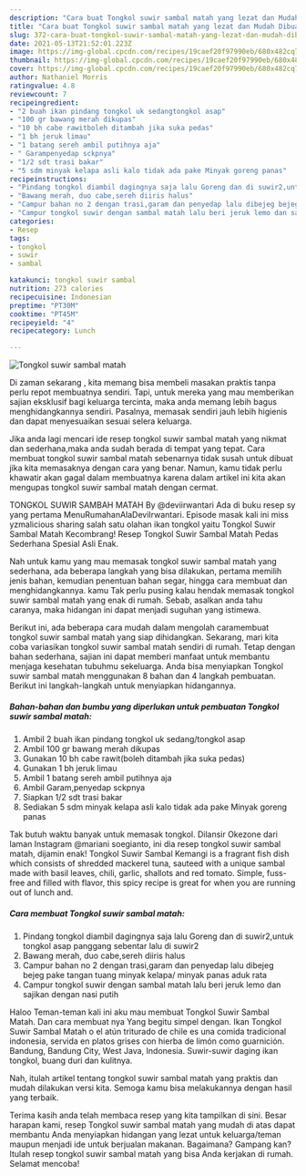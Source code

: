 ```yaml
---
description: "Cara buat Tongkol suwir sambal matah yang lezat dan Mudah Dibuat"
title: "Cara buat Tongkol suwir sambal matah yang lezat dan Mudah Dibuat"
slug: 372-cara-buat-tongkol-suwir-sambal-matah-yang-lezat-dan-mudah-dibuat
date: 2021-05-13T21:52:01.223Z
image: https://img-global.cpcdn.com/recipes/19caef20f97990eb/680x482cq70/tongkol-suwir-sambal-matah-foto-resep-utama.jpg
thumbnail: https://img-global.cpcdn.com/recipes/19caef20f97990eb/680x482cq70/tongkol-suwir-sambal-matah-foto-resep-utama.jpg
cover: https://img-global.cpcdn.com/recipes/19caef20f97990eb/680x482cq70/tongkol-suwir-sambal-matah-foto-resep-utama.jpg
author: Nathaniel Morris
ratingvalue: 4.8
reviewcount: 7
recipeingredient:
- "2 buah ikan pindang tongkol uk sedangtongkol asap"
- "100 gr bawang merah dikupas"
- "10 bh cabe rawitboleh ditambah jika suka pedas"
- "1 bh jeruk limau"
- "1 batang sereh ambil putihnya aja"
- " Garampenyedap sckpnya"
- "1/2 sdt trasi bakar"
- "5 sdm minyak kelapa asli kalo tidak ada pake Minyak goreng panas"
recipeinstructions:
- "Pindang tongkol diambil dagingnya saja lalu Goreng dan di suwir2,untuk tongkol asap panggang sebentar lalu di suwir2"
- "Bawang merah, duo cabe,sereh diiris halus"
- "Campur bahan no 2 dengan trasi,garam dan penyedap lalu dibejeg bejeg pake tangan tuang minyak kelapa/ minyak panas aduk rata"
- "Campur tongkol suwir dengan sambal matah lalu beri jeruk lemo dan sajikan dengan nasi putih"
categories:
- Resep
tags:
- tongkol
- suwir
- sambal

katakunci: tongkol suwir sambal 
nutrition: 273 calories
recipecuisine: Indonesian
preptime: "PT30M"
cooktime: "PT45M"
recipeyield: "4"
recipecategory: Lunch

---
```



![Tongkol suwir sambal matah](https://img-global.cpcdn.com/recipes/19caef20f97990eb/680x482cq70/tongkol-suwir-sambal-matah-foto-resep-utama.jpg)

Di zaman  sekarang , kita memang bisa membeli masakan praktis tanpa perlu repot membuatnya sendiri. Tapi, untuk mereka yang mau memberikan sajian eksklusif bagi keluarga tercinta, maka anda memang lebih bagus menghidangkannya sendiri. Pasalnya, memasak sendiri jauh lebih higienis dan dapat menyesuaikan sesuai selera keluarga.

Jika anda lagi mencari ide resep tongkol suwir sambal matah yang nikmat dan sederhana,maka anda sudah berada di tempat yang tepat. Cara membuat tongkol suwir sambal matah  sebenarnya tidak susah untuk dibuat jika kita memasaknya dengan cara yang benar. Namun, kamu tidak perlu khawatir akan gagal dalam membuatnya 
karena dalam artikel ini kita akan mengupas tongkol suwir sambal matah dengan cermat.  

TONGKOL SUWIR SAMBAH MATAH By @deviirwantari Ada di buku resep sy yang pertama MenuRumahanAlaDeviIrwantari. Episode masak kali ini miss yzmalicious sharing salah satu olahan ikan tongkol yaitu Tongkol Suwir Sambal Matah Kecombrang! Resep Tongkol Suwir Sambal Matah Pedas Sederhana Spesial Asli Enak.

Nah untuk kamu yang mau memasak tongkol suwir sambal matah yang sederhana, ada beberapa langkah yang bisa dilakukan, pertama memilih jenis bahan, kemudian penentuan bahan segar, hingga cara membuat dan menghidangkannya. kamu Tak perlu pusing kalau hendak memasak tongkol suwir sambal matah yang enak di rumah. Sebab, asalkan anda  tahu caranya, maka hidangan ini dapat menjadi suguhan yang istimewa.

Berikut ini, ada beberapa cara mudah dalam mengolah caramembuat tongkol suwir sambal matah yang siap dihidangkan. Sekarang, mari kita coba variasikan tongkol suwir sambal matah sendiri di rumah. Tetap dengan bahan sederhana, sajian ini dapat memberi manfaat untuk membantu menjaga kesehatan tubuhmu sekeluarga. Anda bisa menyiapkan Tongkol suwir sambal matah menggunakan 8 bahan dan 4 langkah pembuatan. Berikut ini langkah-langkah untuk menyiapkan hidangannya.

<!--inarticleads1-->

##### Bahan-bahan dan bumbu yang diperlukan untuk pembuatan Tongkol suwir sambal matah:

1. Ambil 2 buah ikan pindang tongkol uk sedang/tongkol asap
1. Ambil 100 gr bawang merah dikupas
1. Gunakan 10 bh cabe rawit(boleh ditambah jika suka pedas)
1. Gunakan 1 bh jeruk limau
1. Ambil 1 batang sereh ambil putihnya aja
1. Ambil  Garam,penyedap sckpnya
1. Siapkan 1/2 sdt trasi bakar
1. Sediakan 5 sdm minyak kelapa asli kalo tidak ada pake Minyak goreng panas


Tak butuh waktu banyak untuk memasak tongkol. Dilansir Okezone dari laman Instagram @mariani soegianto, ini dia resep tongkol suwir sambal matah, dijamin enak! Tongkol Suwir Sambal Kemangi is a fragrant fish dish which consists of shredded mackerel tuna, sauteed with a unique sambal made with basil leaves, chili, garlic, shallots and red tomato. Simple, fuss-free and filled with flavor, this spicy recipe is great for when you are running out of lunch and. 

<!--inarticleads2-->

##### Cara membuat Tongkol suwir sambal matah:

1. Pindang tongkol diambil dagingnya saja lalu Goreng dan di suwir2,untuk tongkol asap panggang sebentar lalu di suwir2
1. Bawang merah, duo cabe,sereh diiris halus
1. Campur bahan no 2 dengan trasi,garam dan penyedap lalu dibejeg bejeg pake tangan tuang minyak kelapa/ minyak panas aduk rata
1. Campur tongkol suwir dengan sambal matah lalu beri jeruk lemo dan sajikan dengan nasi putih


Haloo Teman-teman kali ini aku mau membuat Tongkol Suwir Sambal Matah. Dan cara membuat nya Yang begitu simpel dengan. Ikan Tongkol Suwir Sambal Matah o el atún triturado de chile es una comida tradicional indonesia, servida en platos grises con hierba de limón como guarnición. Bandung, Bandung City, West Java, Indonesia. Suwir-suwir daging ikan tongkol, buang duri dan kulitnya. 

Nah, itulah artikel tentang  tongkol suwir sambal matah  yang praktis dan mudah dilakukan versi kita. Semoga kamu bisa melakukannya dengan hasil yang terbaik. 

Terima kasih anda telah membaca resep yang kita tampilkan di sini. Besar harapan kami, resep  Tongkol suwir sambal matah yang mudah di atas dapat membantu Anda menyiapkan hidangan yang lezat untuk keluarga/teman maupun menjadi ide untuk berjualan makanan. Bagaimana? Gampang kan? Itulah resep tongkol suwir sambal matah yang bisa Anda kerjakan di rumah. Selamat mencoba!

